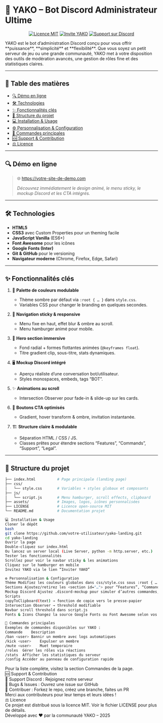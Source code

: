 # 🚀 YAKO – Bot Discord Administrateur Ultime

<div align="center"> 

[![Licence MIT](https://img.shields.io/badge/Licence-MIT-green.svg)](LICENSE) [![Invite YAKO](https://img.shields.io/badge/Inviter%20YAKO-Discord-5865F2?logo=discord)](https://discord.com/oauth2/authorize?client_id=1141863040795545610&permissions=8&integration_type=0&scope=bot) [![Support sur Discord](https://img.shields.io/badge/Support-Discord-7289DA?logo=discord)](https://discord.gg/UTrYfA3n58)

</div>
YAKO est le bot d’administration Discord conçu pour vous offrir **puissance**, **simplicité** et **flexibilité**. Que vous soyez un petit serveur de jeu ou une grande communauté, YAKO met à votre disposition des outils de modération avancés, une gestion de rôles fine et des statistiques claires.

---

## 📖 Table des matières

- [🔍 Démo en ligne](#-démo-en-ligne)
- [🛠️ Technologies](#️-technologies)
- [✨ Fonctionnalités clés](#-fonctionnalités-clés)
- [📂 Structure du projet](#-structure-du-projet)
- [💻 Installation & Usage](#-installation--usage)
- [⚙️ Personnalisation & Configuration](#️-personnalisation--configuration)
- [📜 Commandes principales](#-commandes-principales)
- [🆘 Support & Contribution](#-support--contribution)
- [⚖️ Licence](#️-licence)

---

## 🔍 Démo en ligne

> 🌐  https://votre-site-de-demo.com
>
> *Découvrez immédiatement le design animé, le menu sticky, le mockup Discord et les CTA intégrés.*

---

## 🛠️ Technologies

- **HTML5**
- **CSS3** avec Custom Properties pour un theming facile
- **JavaScript Vanilla** (ES6+)
- **Font Awesome** pour les icônes
- **Google Fonts (Inter)**
- **Git & GitHub** pour le versioning
- **Navigateur moderne** (Chrome, Firefox, Edge, Safari)

---

## ✨ Fonctionnalités clés

1. 🎨 **Palette de couleurs modulable**
    - Thème sombre par défaut via `:root { … }` dans `style.css`.
    - Variables CSS pour changer le branding en quelques secondes.

2. 📌 **Navigation sticky & responsive**
    - Menu fixe en haut, effet blur & ombre au scroll.
    - Menu hamburger animé pour mobile.

3. 🌈 **Hero section immersive**
    - Fond radial + formes flottantes animées (`@keyframes float`).
    - Titre gradient clip, sous-titre, stats dynamiques.

4. 🖥️ **Mockup Discord intégré**
    - Aperçu réaliste d’une conversation bot/utilisateur.
    - Styles monospaces, embeds, tags “BOT”.

5. ✨ **Animations au scroll**
    - Intersection Observer pour fade-in & slide-up sur les cards.

6. 🔗 **Boutons CTA optimisés**
    - Gradient, hover transform & ombre, invitation instantanée.

7. 🏗️ **Structure claire & modulable**
    - Séparation HTML / CSS / JS.
    - Classes prêtes pour étendre sections “Features”, “Commands”, “Support”, “Legal”.

---

## 📂 Structure du projet

```bash
├── index.html          # Page principale (landing page)
├── css/
│   └── style.css       # Variables + styles globaux et composants
├── js/
│   └── script.js       # Menu hamburger, scroll effects, clipboard
├── assets/             # Images, logos, icônes personnalisées
├── LICENSE             # Licence open-source MIT
└── README.md           # Documentation projet
```

```bash
💻 Installation & Usage
Cloner le dépôt
bash
git clone https://github.com/votre-utilisateur/yako-landing.git
cd yako-landing
Ouvrir la page
Double-cliquez sur index.html
Ou lancez un server local (Live Server, python -m http.server, etc.)
Tester les fonctionnalités
Scrollez pour voir le navbar sticky & les animations
Cliquez sur le hamburger en mobile
Invitez YAKO via le lien “Inviter YAKO”

⚙️ Personnalisation & Configuration
Thème Modifiez les couleurs globales dans css/style.css sous :root { … }.
Sections Ajoutez/retirez les <section id="…"> pour “Features”, “Commands”, “Support”, “Legal”.
Mockup Discord Ajustez .discord-mockup pour simuler d’autres commandes, embeds, avatars.
Scripts
copyToClipboard(text) → fonction de copie vers le presse-papier
Intersection Observer → threshold modifiable
Navbar scroll threshold dans script.js
Fonts & Icons Changez la source Google Fonts ou Font Awesome selon vos préférences. 

📜 Commandes principales
Exemples de commandes disponibles sur YAKO :
Commande	Description
/ban <user>	Bannir un membre avec logs automatiques
/kick <user>	Expulser un membre
/mute <user>	Muet temporaire
/roles	Gérer les rôles via réactions
/stats	Afficher les statistiques du serveur
/config	Accéder au panneau de configuration rapide
```
Pour la liste complète, visitez la section Commandes de la page. \
🆘 Support & Contribution \
💬 Support Discord : Rejoignez notre serveur \
🐞 Bugs & Issues : Ouvrez une issue sur GitHub \
🤝 Contribuer : Forkez le repo, créez une branche, faites un PR \
Merci aux contributeurs pour leur temps et leurs idées ! \
⚖️ Licence \
Ce projet est distribué sous la licence MIT. Voir le fichier LICENSE pour plus de détails. \
Développé avec ❤️ par la communauté YAKO – 2025